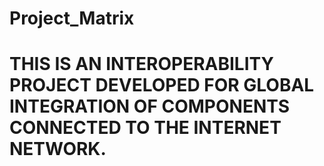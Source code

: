 # Project_Matrix

# THIS IS AN INTEROPERABILITY PROJECT DEVELOPED FOR GLOBAL INTEGRATION OF COMPONENTS CONNECTED TO THE INTERNET NETWORK.
